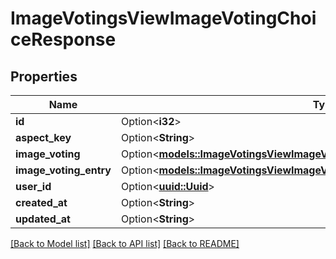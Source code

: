 # ImageVotingsViewImageVotingChoiceResponse

## Properties

Name | Type | Description | Notes
------------ | ------------- | ------------- | -------------
**id** | Option<**i32**> |  | [optional]
**aspect_key** | Option<**String**> |  | [optional]
**image_voting** | Option<[**models::ImageVotingsViewImageVotingChoiceResponseImageVoting**](ImageVotingsViewImageVotingChoiceResponseImageVoting.md)> |  | [optional]
**image_voting_entry** | Option<[**models::ImageVotingsViewImageVotingChoiceResponseImageVotingEntry**](ImageVotingsViewImageVotingChoiceResponseImageVotingEntry.md)> |  | [optional]
**user_id** | Option<[**uuid::Uuid**](uuid::Uuid.md)> |  | [optional]
**created_at** | Option<**String**> |  | [optional]
**updated_at** | Option<**String**> |  | [optional]

[[Back to Model list]](../README.md#documentation-for-models) [[Back to API list]](../README.md#documentation-for-api-endpoints) [[Back to README]](../README.md)


